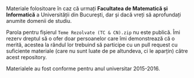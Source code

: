 <p>Materiale folositoare în caz că urmați <strong>Facultatea de Matematică și Informatică</strong> a Universității din București, dar și dacă vreți să aprofundați anumite domenii de studiu.</p>

<p>Parola pentru fișierul <code>Teme Rezolvate (TC &amp; CN).zip</code> nu este publică. Îmi rezerv dreptul să o ofer doar persoanelor care îmi demonstrează că o merită, acestea la rândul lor trebuind să participe cu un pull request cu suficiente materiale (care nu sunt luate de pe altundeva, ci le aparțin) către acest repository.</p>

<p>Materialele au fost conforme pentru anul universitar 2015-2016. </p>
